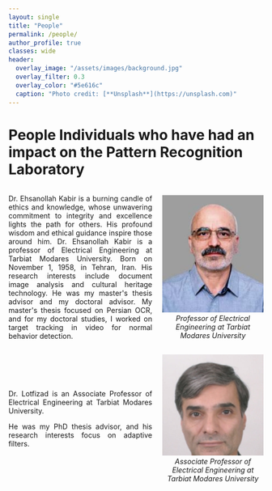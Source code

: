 ```yaml
---
layout: single
title: "People"
permalink: /people/
author_profile: true
classes: wide
header:
  overlay_image: "/assets/images/background.jpg"
  overlay_filter: 0.3
  overlay_color: "#5e616c"
  caption: "Photo credit: [**Unsplash**](https://unsplash.com)"
---
```


# People Individuals who have had an impact on the Pattern Recognition Laboratory

<div style="display: flex; align-items: center; justify-content: space-between;">

<div style="flex: 1; padding-right: 20px; text-align: justify;">

Dr. Ehsanollah Kabir is a burning candle of ethics and knowledge, whose unwavering commitment to integrity and excellence lights the path for others. His profound wisdom and ethical guidance inspire those around him. Dr. Ehsanollah Kabir is a professor of Electrical Engineering at Tarbiat Modares University. Born on November 1, 1958, in Tehran, Iran. His research interests include document image analysis and cultural heritage technology. He was my master's thesis advisor and my doctoral advisor. My master's thesis focused on Persian OCR, and for my doctoral studies, I worked on target tracking in video for normal behavior detection.

</div>

<div style="flex: 0 0 200px; text-align: center;">

<img src="/assets/Peopleimages/Kabir.png" alt="Professor Ehsanollah Kabir" width="200"/><br/>
<em>Professor of Electrical Engineering at Tarbiat Modares University</em>

</div>

</div>

<div style="display: flex; align-items: center; justify-content: space-between;">

<div style="flex: 1; padding-right: 20px; text-align: justify;">


Dr. Lotfizad is an Associate Professor of Electrical Engineering at Tarbiat Modares University. 

He was my PhD thesis advisor, and his research interests focus on adaptive filters.

</div>

<div style="flex: 0 0 200px; text-align: center;">

<img src="/assets/Peopleimages/Lotfizad.png" alt="Professor Ehsanollah Kabir" width="200"/><br/>
<em>Associate Professor of Electrical Engineering at Tarbiat Modares University</em>

</div>

</div>

<div style="display: flex; align-items: center; justify-content: space-between;">

<div style="flex: 1; padding-left: 20px; text-align: justify;">